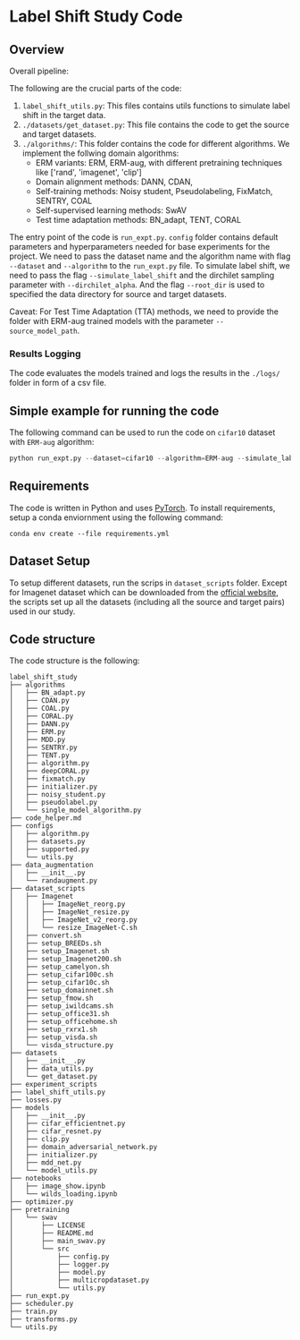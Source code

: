 # Label Shift Study Code

## Overview

Overall pipeline: 


The following are the crucial parts of the code:

1. `label_shift_utils.py`: This files contains utils functions to simulate label shift in the target data. 
2. `./datasets/get_dataset.py`: This file contains the code to get the source and target datasets.
3. `./algorithms/`: This folder contains the code for different algorithms. We implement the follwing domain algorithms:  
    - ERM variants: ERM, ERM-aug, with different pretraining techniques like ['rand', 'imagenet', 'clip']
    - Domain alignment methods: DANN, CDAN,
    - Self-training methods: Noisy student, Pseudolabeling, FixMatch, SENTRY, COAL 
    - Self-supervised learning methods: SwAV
    - Test time adaptation methods: BN_adapt, TENT,  CORAL 


The entry point of the code is `run_expt.py`. `config` folder contains default parameters and hyperparameters needed for base experiments for the project. We need to pass the dataset name and the algorithm name with flag `--dataset` and `--algorithm` to the `run_expt.py` file. To simulate label shift, we need to pass the flag `--simulate_label_shift` and the dirchilet sampling parameter with `--dirchilet_alpha`. And the flag `--root_dir` is used to specified the data directory for source and target datasets.

Caveat: For Test Time Adaptation (TTA) methods, we need to provide the folder with ERM-aug trained models with the parameter `--source_model_path`.

### Results Logging 

The code evaluates the models trained and logs the results in the `./logs/` folder in form of a csv file. 


## Simple example for running the code
The following command can be used to run the code on `cifar10` dataset with `ERM-aug` algorithm:

```python
python run_expt.py --dataset=cifar10 --algorithm=ERM-aug --simulate_label_shift --dirchilet_alpha=0.1
```

## Requirements 

The code is written in Python and uses [PyTorch](https://pytorch.org/). To install requirements, setup a conda enviornment using the following command:

```setup
conda env create --file requirements.yml
```

## Dataset Setup 
To setup different datasets, run the scrips in `dataset_scripts` folder. Except for Imagenet dataset which can be downloaded from the [official website](https://www.image-net.org/download.php), the scripts set up all the datasets (including all the source and target pairs) used in our study.


## Code structure
The code structure is the following: 
```
label_shift_study
├── algorithms
│   ├── BN_adapt.py
│   ├── CDAN.py
│   ├── COAL.py
│   ├── CORAL.py
│   ├── DANN.py
│   ├── ERM.py
│   ├── MDD.py
│   ├── SENTRY.py
│   ├── TENT.py
│   ├── algorithm.py
│   ├── deepCORAL.py
│   ├── fixmatch.py
│   ├── initializer.py
│   ├── noisy_student.py
│   ├── pseudolabel.py
│   └── single_model_algorithm.py
├── code_helper.md
├── configs
│   ├── algorithm.py
│   ├── datasets.py
│   ├── supported.py
│   └── utils.py
├── data_augmentation
│   ├── __init__.py
│   └── randaugment.py
├── dataset_scripts
│   ├── Imagenet
│   │   ├── ImageNet_reorg.py
│   │   ├── ImageNet_resize.py
│   │   ├── ImageNet_v2_reorg.py
│   │   └── resize_ImageNet-C.sh
│   ├── convert.sh
│   ├── setup_BREEDs.sh
│   ├── setup_Imagenet.sh
│   ├── setup_Imagenet200.sh
│   ├── setup_camelyon.sh
│   ├── setup_cifar100c.sh
│   ├── setup_cifar10c.sh
│   ├── setup_domainnet.sh
│   ├── setup_fmow.sh
│   ├── setup_iwildcams.sh
│   ├── setup_office31.sh
│   ├── setup_officehome.sh
│   ├── setup_rxrx1.sh
│   ├── setup_visda.sh
│   └── visda_structure.py
├── datasets
│   ├── __init__.py
│   ├── data_utils.py
│   └── get_dataset.py
├── experiment_scripts
├── label_shift_utils.py
├── losses.py
├── models
│   ├── __init__.py
│   ├── cifar_efficientnet.py
│   ├── cifar_resnet.py
│   ├── clip.py
│   ├── domain_adversarial_network.py
│   ├── initializer.py
│   ├── mdd_net.py
│   └── model_utils.py
├── notebooks
│   ├── image_show.ipynb
│   └── wilds_loading.ipynb
├── optimizer.py
├── pretraining
│   └── swav
│       ├── LICENSE
│       ├── README.md
│       ├── main_swav.py
│       └── src
│           ├── config.py
│           ├── logger.py
│           ├── model.py
│           ├── multicropdataset.py
│           └── utils.py
├── run_expt.py
├── scheduler.py
├── train.py
├── transforms.py
└── utils.py

```
